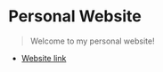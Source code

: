 # Personal Website
> Welcome to my personal website!

* [Website link](https://howardchung0511.github.io)
